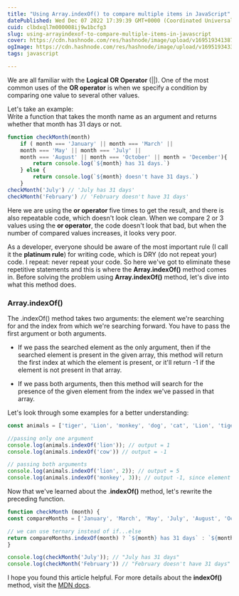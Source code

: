 ```yaml
---
title: "Using Array.indexOf() to compare multiple items in JavaScript"
datePublished: Wed Dec 07 2022 17:39:39 GMT+0000 (Coordinated Universal Time)
cuid: clbdxql7m000008ij9w1bcfg3
slug: using-arrayindexof-to-compare-multiple-items-in-javascript
cover: https://cdn.hashnode.com/res/hashnode/image/upload/v1695193413873/aea70281-9d1e-45a3-86f2-ba288b1a40eb.webp
ogImage: https://cdn.hashnode.com/res/hashnode/image/upload/v1695193433570/fff2f569-4d71-4cd0-9793-e43c9a816843.webp
tags: javascript

---
```


We are all familiar with the **Logical OR Operator** (||). One of the most common uses of the **OR operator** is when we specify a condition by comparing one value to several other values.

Let's take an example:  
Write a function that takes the month name as an argument and returns whether that month has 31 days or not.

```javascript
function checkMonth(month)
    if ( month === 'January' || month === 'March' || 
    month === 'May' || month === 'July' || 
    month === 'August' || month === 'October' || month = 'December'){
        return console.log(`${month} has 31 days.`)
    } else {
        return console.log(`${month} doesn't have 31 days.`)
    }
checkMonth('July') // 'July has 31 days'
checkMonth('February') // 'February doesn't have 31 days'
```

Here we are using the **or operator** five times to get the result, and there is also repeatable code, which doesn't look clean. When we compare 2 or 3 values using the **or operator**, the code doesn't look that bad, but when the number of compared values increases, it looks very poor.

As a developer, everyone should be aware of the most important rule (I call it the **platinum rule**) for writing code, which is DRY (do not repeat your) code. I repeat: never repeat your code. So here we've got to eliminate these repetitive statements and this is where the **Array.indexOf()** method comes in. Before solving the problem using **Array.indexOf()** method, let's dive into what this method does.

### **Array.indexOf()**

The .indexOf() method takes two arguments: the element we're searching for and the index from which we're searching forward. You have to pass the first argument or both arguments.

* If we pass the searched element as the only argument, then if the searched element is present in the given array, this method will return the first index at which the element is present, or it'll return -1 if the element is not present in that array.
    
* If we pass both arguments, then this method will search for the presence of the given element from the index we've passed in that array.
    

Let's look through some examples for a better understanding:

```javascript
const animals = ['tiger', 'Lion', 'monkey', 'dog', 'cat', 'Lion', 'tiger'];

//passing only one argument
console.log(animals.indexOf('lion')); // output = 1 
console.log(animals.indexOf('cow')) // output = -1

// passing both arguments
console.log(animals.indexOf('lion', 2)); // output = 5
console.log(animals.indexOf('monkey', 3)); // output -1, since element is not present after index 3
```

Now that we've learned about the .**indexOf()** method, let's rewrite the preceding function.

```javascript
function checkMonth (month) {
const compareMonths = ['January', 'March', 'May', 'July', 'August', 'October', 'December'];

// we can use ternary instead of if...else
return compareMonths.indexOf(month) ? `${month} has 31 days` : `${month} doesn't have 31 days`;
}

console.log(checkMonth('July')); // "July has 31 days" 
console.log(checkMonth('February')) // "February doesn't have 31 days"
```

I hope you found this article helpful. For more details about the **indexOf()** method, visit the [MDN docs](https://developer.mozilla.org/en-US/docs/Web/JavaScript/Reference/Global_Objects/Array/indexOf).